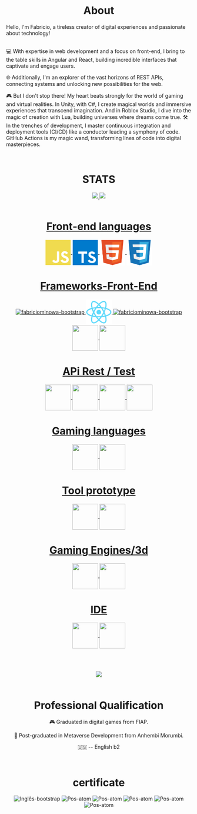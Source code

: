 
  <div align="left" style="display: inline_block"><br>

  <h1 align="center"> About</h1>
 Hello, I'm Fabricio, a tireless creator of digital experiences and passionate about technology! <br><br>

💻 With expertise in web development and a focus on front-end, I bring to the table skills in Angular and React, building incredible interfaces that captivate and engage users.

🌐 Additionally, I'm an explorer of the vast horizons of REST APIs, connecting systems and unlocking new possibilities for the web.

🎮 But I don't stop there! My heart beats strongly for the world of gaming and virtual realities. In Unity, with C#, I create magical worlds and immersive experiences that transcend imagination. And in Roblox Studio, I dive into the magic of creation with Lua, building universes where dreams come true.
🛠️ In the trenches of development, I master continuous integration and deployment tools (CI/CD) like a conductor leading a symphony of code. GitHub Actions is my magic wand, transforming lines of code into digital masterpieces.
</div>


  <div align="center" style="display: inline_block"><br>

  <h1> STATS</h1>
   <a href="https://github.com/fabriciominowa">
  <img height="150em" src="https://github-readme-stats.vercel.app/api?username=fabriciominowa&show_icons=true&theme=tokyonight&include_all_commits=true&count_public=true"/>

  <img height="150" src="https://github-readme-stats.vercel.app/api/top-langs/?username=fabriciominowa&hide_progress=true"/>
</div>









    
<div align="center" style="display: inline_block"><br>
  <h1>Front-end languages</h1>
  <img align="center" alt="fabriciominowa-Js" height="70" width="70" src="https://raw.githubusercontent.com/devicons/devicon/master/icons/javascript/javascript-plain.svg">
 <img align="center" alt="fabriciominowa-Ts" height="70" width="70" src="https://raw.githubusercontent.com/devicons/devicon/master/icons/typescript/typescript-plain.svg"> 
  <img align="center" alt="fabriciominowa-HTML"height="70" width="70" src="https://raw.githubusercontent.com/devicons/devicon/master/icons/html5/html5-original.svg">
  <img align="center" alt="fabriciominowa-CSS" height="70" width="70" src="https://raw.githubusercontent.com/devicons/devicon/master/icons/css3/css3-original.svg">
  
<h1>Frameworks-Front-End</h1>
   <img align="center" alt="fabriciominowa-bootstrap" height="70" width="70" src="https://cdn3.iconfinder.com/data/icons/logos-3/250/angular-512.png" />
   <img align="center" alt="fabriciominowa-React" height="70" width="70" src="https://raw.githubusercontent.com/devicons/devicon/master/icons/react/react-original.svg"> 
   <img align="center" alt="fabriciominowa-bootstrap"height="70" width="70"src="https://cdn.jsdelivr.net/gh/devicons/devicon@latest/icons/bootstrap/bootstrap-original.svg" />
   <img  align="center" height="70" width="70" src="https://cdn.jsdelivr.net/gh/devicons/devicon@latest/icons/sass/sass-original.svg" />
   <img align="center" height="70" width="70" src="https://cdn.jsdelivr.net/gh/devicons/devicon@latest/icons/angularmaterial/angularmaterial-original.svg" />
   
<h1>APi Rest / Test</h1>
<img  align="center" height="70" width="70" src="https://cdn.jsdelivr.net/gh/devicons/devicon@latest/icons/postman/postman-original.svg" />
<img align="center" height="70" width="70" src="https://cdn.jsdelivr.net/gh/devicons/devicon@latest/icons/insomnia/insomnia-original.svg" />
<img align="center" height="70" width="70" src="https://cdn.jsdelivr.net/gh/devicons/devicon@latest/icons/selenium/selenium-original.svg" />
<img align="center" height="70" width="70" src="https://cdn.jsdelivr.net/gh/devicons/devicon@latest/icons/jasmine/jasmine-original.svg" />



          
          

<h1>Gaming languages</h1>
  <img align="center" height="70" width="70" src="https://cdn.jsdelivr.net/gh/devicons/devicon@latest/icons/csharp/csharp-original.svg" />
  <img  align="center" height="70" width="70" src="https://cdn.jsdelivr.net/gh/devicons/devicon@latest/icons/lua/lua-original.svg" />
          
          
<h1>Tool prototype</h1>
 
<img align="center" height="70" width="70" src="https://cdn.jsdelivr.net/gh/devicons/devicon@latest/icons/figma/figma-original.svg" />
<img  align="center" height="70" width="70" src="https://cdn.jsdelivr.net/gh/devicons/devicon@latest/icons/xd/xd-original.svg" />



<h1>Gaming Engines/3d</h1>
<img align="center" height="70" width="70"  src="https://cdn.jsdelivr.net/gh/devicons/devicon@latest/icons/unity/unity-original.svg" />
<img align="center" height="70" width="70"src="https://cdn.jsdelivr.net/gh/devicons/devicon@latest/icons/maya/maya-original.svg" />


<h1>IDE</h1>
<img  align="center" height="70" width="70" src="https://cdn.jsdelivr.net/gh/devicons/devicon@latest/icons/vscode/vscode-original.svg" />
<img align="center" height="70" width="70" src="https://cdn.jsdelivr.net/gh/devicons/devicon@latest/icons/visualstudio/visualstudio-original.svg" />


                              
</div>
</div>

<br><br>





  <div align="center" style="display: inline_block> <br><br>
  <a href="https://www.linkedin.com/in/fabr%C3%ADciomoraesminowa/" target="_blank"><img src="https://img.shields.io/badge/-LinkedIn-%230077B5?style=for-the-badge&logo=linkedin&logoColor=white" target="_blank"></a> 
 
</div>
  

 

</div>
  <div align="center" style="display: inline_block"><br>

  <h1>Professional Qualification</h1>
<p>🎮 Graduated in digital games from FIAP.</p>
<p>🥽 Post-graduated in Metaverse Development from Anhembi Morumbi.</p>

<p>🇺🇸 -- English b2</p>
  </div>

  
 <div align="center" style="display: inline_block"><br>
   <h1> certificate</h1>
  <img alt="Inglês-bootstrap" height="150" wixth="150" src="https://images.credly.com/size/340x340/images/4136ced8-75d5-4afb-8677-40b6236e2672/azure-ai-fundamentals-600x600.png"> 
   <img   alt="Pos-atom" height="150" wixth="150" src="https://images.credly.com/size/340x340/images/2a6251f2-737b-4bf6-9190-d77570cc76fc/CERT-Fundamentals-Power-Platform.png" /> 
    <img   alt="Pos-atom" height="150" wixth="150" src="https://images.credly.com/size/110x110/images/fc1352af-87fa-4947-ba54-398a0e63322e/security-compliance-and-identity-fundamentals-600x600.png" /> 
    <img   alt="Pos-atom" height="150" wixth="150" src="https://images.credly.com/size/110x110/images/70eb1e3f-d4de-4377-a062-b20fb29594ea/azure-data-fundamentals-600x600.png" /> 
    <img   alt="Pos-atom" height="150" wixth="150" src="https://images.credly.com/size/110x110/images/be8fcaeb-c769-4858-b567-ffaaa73ce8cf/image.png" /> 
    <img   alt="Pos-atom" height="150" wixth="150" src="https://logos-world.net/wp-content/uploads/2021/02/Google-Cloud-Logo.png" /> 
     

</div>
